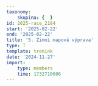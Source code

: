 ```yaml
---
taxonomy:
    skupina: {  }
id: 2025-race_2184
start: '2025-02-22'
end: '2025-02-22'
title: '5. Zimní mapová výprava'
type: T
template: trenink
date: '2024-11-27'
import:
    type: members
    time: 1732710606
---
```


